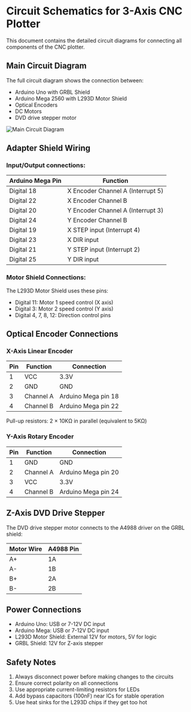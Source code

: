 # Circuit Schematics for 3-Axis CNC Plotter

This document contains the detailed circuit diagrams for connecting all components of the CNC plotter.

## Main Circuit Diagram

The full circuit diagram shows the connection between:
- Arduino Uno with GRBL Shield
- Arduino Mega 2560 with L293D Motor Shield
- Optical Encoders
- DC Motors
- DVD drive stepper motor

![Main Circuit Diagram](images/circuit-diagram.jpg)

## Adapter Shield Wiring

### Input/Output connections:

| Arduino Mega Pin | Function |
|------------------|----------|
| Digital 18 | X Encoder Channel A (Interrupt 5) |
| Digital 22 | X Encoder Channel B |
| Digital 20 | Y Encoder Channel A (Interrupt 3) |
| Digital 24 | Y Encoder Channel B |
| Digital 19 | X STEP input (Interrupt 4) |
| Digital 23 | X DIR input |
| Digital 21 | Y STEP input (Interrupt 2) |
| Digital 25 | Y DIR input |

### Motor Shield Connections:

The L293D Motor Shield uses these pins:
- Digital 11: Motor 1 speed control (X axis)
- Digital 3: Motor 2 speed control (Y axis)
- Digital 4, 7, 8, 12: Direction control pins

## Optical Encoder Connections

### X-Axis Linear Encoder

| Pin | Function | Connection |
|-----|----------|------------|
| 1 | VCC | 3.3V |
| 2 | GND | GND |
| 3 | Channel A | Arduino Mega pin 18 |
| 4 | Channel B | Arduino Mega pin 22 |

Pull-up resistors: 2 × 10KΩ in parallel (equivalent to 5KΩ)

### Y-Axis Rotary Encoder

| Pin | Function | Connection |
|-----|----------|------------|
| 1 | GND | GND |
| 2 | Channel A | Arduino Mega pin 20 |
| 3 | VCC | 3.3V |
| 4 | Channel B | Arduino Mega pin 24 |

## Z-Axis DVD Drive Stepper

The DVD drive stepper motor connects to the A4988 driver on the GRBL shield:

| Motor Wire | A4988 Pin |
|------------|-----------|
| A+ | 1A |
| A- | 1B |
| B+ | 2A |
| B- | 2B |

## Power Connections

- Arduino Uno: USB or 7-12V DC input
- Arduino Mega: USB or 7-12V DC input
- L293D Motor Shield: External 12V for motors, 5V for logic
- GRBL Shield: 12V for Z-axis stepper

## Safety Notes

1. Always disconnect power before making changes to the circuits
2. Ensure correct polarity on all connections
3. Use appropriate current-limiting resistors for LEDs
4. Add bypass capacitors (100nF) near ICs for stable operation
5. Use heat sinks for the L293D chips if they get too hot
